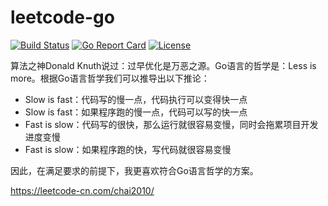 # leetcode-go

[![Build Status](https://travis-ci.org/chai2010/leetcode-go.svg)](https://travis-ci.org/chai2010/leetcode-go)
[![Go Report Card](https://goreportcard.com/badge/github.com/chai2010/leetcode-go)](https://goreportcard.com/report/github.com/chai2010/leetcode-go)
[![License](http://img.shields.io/badge/license-BSD-blue.svg)](https://github.com/chai2010/leetcode-go/blob/master/LICENSE)

算法之神Donald Knuth说过：过早优化是万恶之源。Go语言的哲学是：Less is more。根据Go语言哲学我们可以推导出以下推论：

- Slow is fast：代码写的慢一点，代码执行可以变得快一点
- Slow is fast：如果程序跑的慢一点，代码可以写的快一点
- Fast is slow：代码写的很快，那么运行就很容易变慢，同时会拖累项目开发进度变慢
- Fast is slow：如果程序跑的快，写代码就很容易变慢

因此，在满足要求的前提下，我更喜欢符合Go语言哲学的方案。

https://leetcode-cn.com/chai2010/
